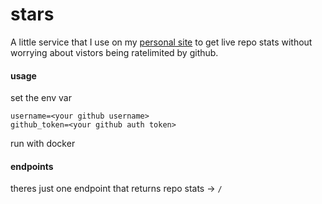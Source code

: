 # stars

A little service that I use on my [personal site](https://nathanielfernandes.ca) to get live repo stats without worrying about vistors being ratelimited by github.

#### usage

set the env var

```
username=<your github username>
github_token=<your github auth token>
```

run with docker

#### endpoints

theres just one endpoint that returns repo stats -> `/`
